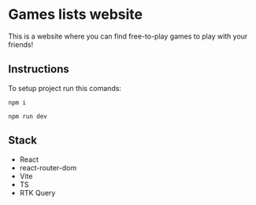 # Games lists website

This is a website where you can find free-to-play games to play with your friends!

## Instructions

To setup project run this comands:

```
npm i
```
```
npm run dev
```

## Stack

+ React
+ react-router-dom
+ Vite
+ TS
+ RTK Query
